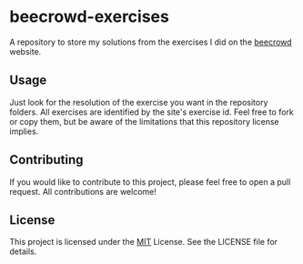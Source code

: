 # beecrowd-exercises

A repository to store my solutions from the exercises I did on the [beecrowd](https://beecrowd.com.br) website.

## Usage

Just look for the resolution of the exercise you want in the repository folders. All exercises are identified by the site's exercise id. Feel free to fork or copy them, but be aware of the limitations that this repository license implies.

## Contributing

If you would like to contribute to this project, please feel free to open a pull request. All contributions are welcome!

## License

This project is licensed under the [MIT](https://github.com/olooeez/beecrowd-solutions/blob/main/LICENSE) License. See the LICENSE file for details.
